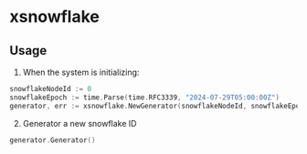 # xsnowflake

## Usage
1. When the system is initializing:
```go
snowflakeNodeId := 0
snowflakeEpoch := time.Parse(time.RFC3339, "2024-07-29T05:00:00Z")
generator, err := xsnowflake.NewGenerator(snowflakeNodeId, snowflakeEpoch)
```

2. Generator a new snowflake ID
```go
generator.Generator()
```

